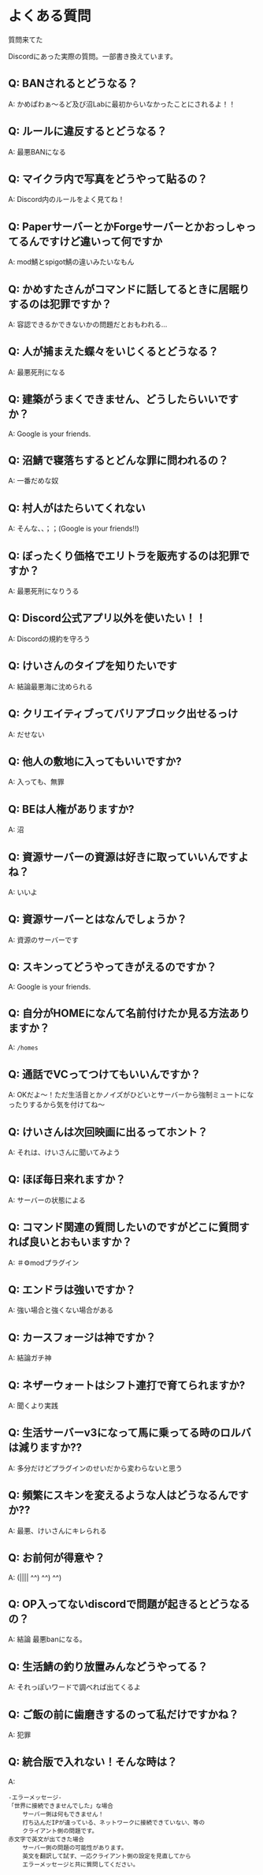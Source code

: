 # よくある質問

質問来てた

Discordにあった実際の質問。一部書き換えています。

## Q: BANされるとどうなる？

A: かめぱわぁ～るど及び沼Labに最初からいなかったことにされるよ！！

## Q: ルールに違反するとどうなる？

A: 最悪BANになる

## Q: マイクラ内で写真をどうやって貼るの？

A: Discord内のルールをよく見てね！

## Q: PaperサーバーとかForgeサーバーとかおっしゃってるんですけど違いって何ですか

A: mod鯖とspigot鯖の違いみたいなもん

## Q: かめすたさんがコマンドに話してるときに居眠りするのは犯罪ですか？

A: 容認できるかできないかの問題だとおもわれる...

## Q: 人が捕まえた蝶々をいじくるとどうなる？

A: 最悪死刑になる

## Q: 建築がうまくできません、どうしたらいいですか？

A: Google is your friends.

## Q: 沼鯖で寝落ちするとどんな罪に問われるの？

A: 一番だめな奴

## Q: 村人がはたらいてくれない

A: そんな、、；；(Google is your friends!!)

## Q: ぼったくり価格でエリトラを販売するのは犯罪ですか？

A: 最悪死刑になりうる

## Q: Discord公式アプリ以外を使いたい！！

A: Discordの規約を守ろう

## Q: けいさんのタイプを知りたいです

A: 結論最悪海に沈められる

## Q: クリエイティブってバリアブロック出せるっけ

A: だせない

## Q: 他人の敷地に入ってもいいですか?

A: 入っても、無罪

## Q: BEは人権がありますか?

A: 沼

## Q: 資源サーバーの資源は好きに取っていいんですよね？

A: いいよ

## Q: 資源サーバーとはなんでしょうか？

A: 資源のサーバーです

## Q: スキンってどうやってきがえるのですか？

A: Google is your friends.

## Q: 自分がHOMEになんて名前付けたか見る方法ありますか？

A: `/homes`

## Q: 通話でVCってつけてもいいんですか？

A: OKだよ～！ただ生活音とかノイズがひどいとサーバーから強制ミュートになったりするから気を付けてね～

## Q: けいさんは次回映画に出るってホント？

A: それは、けいさんに聞いてみよう

## Q: ほぼ毎日来れますか？

A: サーバーの状態による

## Q: コマンド関連の質問したいのですがどこに質問すれば良いとおもいますか？

A: ＃⚙modプラグイン

## Q: エンドラは強いですか？

A: 強い場合と強くない場合がある

## Q: カースフォージは神ですか？

A: 結論ガチ神

## Q: ネザーウォートはシフト連打で育てられますか?

A: 聞くより実践

## Q: 生活サーバーv3になって馬に乗ってる時のロルバは減りますか??

A: 多分だけどプラグインのせいだから変わらないと思う

## Q: 頻繁にスキンを変えるような人はどうなるんですか??

A: 最悪、けいさんにキレられる

## Q: お前何が得意や？

A: (|||| ^^) ^^) ^^)

## Q: OP入ってないdiscordで問題が起きるとどうなるの？

A: 結論 最悪banになる。

## Q: 生活鯖の釣り放置みんなどうやってる？

A: それっぽいワードで調べれば出てくるよ

## Q: ご飯の前に歯磨きするのって私だけですかね？

A: 犯罪

## Q: 統合版で入れない！そんな時は？

A:

```
-エラーメッセージ-
「世界に接続できませんでした」な場合
    サーバー側は何もできません！
    打ち込んだIPが違っている、ネットワークに接続できていない、等の
    クライアント側の問題です。
赤文字で英文が出てきた場合
    サーバー側の問題の可能性があります。
    英文を翻訳して試す、一応クライアント側の設定を見直してから
    エラーメッセージと共に質問してください。
```

